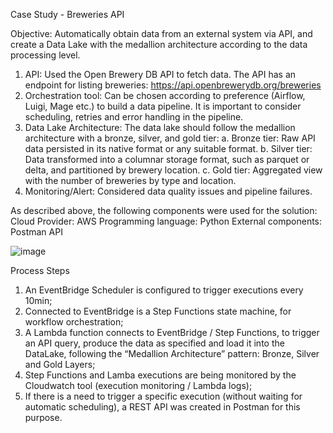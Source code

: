 Case Study - Breweries API

Objective: Automatically obtain data from an external system via API, and create a Data Lake with the medallion architecture according to the data processing level.

1. API: Used the Open Brewery DB API to fetch data. The API has an endpoint for listing breweries:
 <https://api.openbrewerydb.org/breweries>
2. Orchestration tool: Can be chosen according to preference (Airflow, Luigi, Mage etc.) to build a data pipeline. It is important to consider scheduling, retries and error handling in the pipeline.
3. Data Lake Architecture: The data lake should follow the medallion architecture with a bronze, silver, and gold tier:
 a. Bronze tier: Raw API data persisted in its native format or any suitable format.
 b. Silver tier: Data transformed into a columnar storage format, such as parquet or delta, and partitioned by brewery location.
 c. Gold tier: Aggregated view with the number of breweries by type and location.
4. Monitoring/Alert: Considered data quality issues and pipeline failures.

As described above, the following components were used for the solution:
 Cloud Provider: AWS
 Programming language: Python
 External components: Postman API

![image](https://github.com/user-attachments/assets/1c8e1531-6d3f-495a-872f-61621907b03f)


Process Steps
1) An EventBridge Scheduler is configured to trigger executions every 10min;
2) Connected to EventBridge is a Step Functions state machine, for workflow orchestration;
3) A Lambda function connects to EventBridge / Step Functions, to trigger an API query, produce the data as specified and load it into the DataLake, following the “Medallion Architecture” pattern: Bronze, Silver and Gold Layers;
4) Step Functions and Lamba executions are being monitored by the Cloudwatch tool (execution monitoring / Lambda logs);
5) If there is a need to trigger a specific execution (without waiting for automatic scheduling), a REST API was created in Postman for this purpose.
